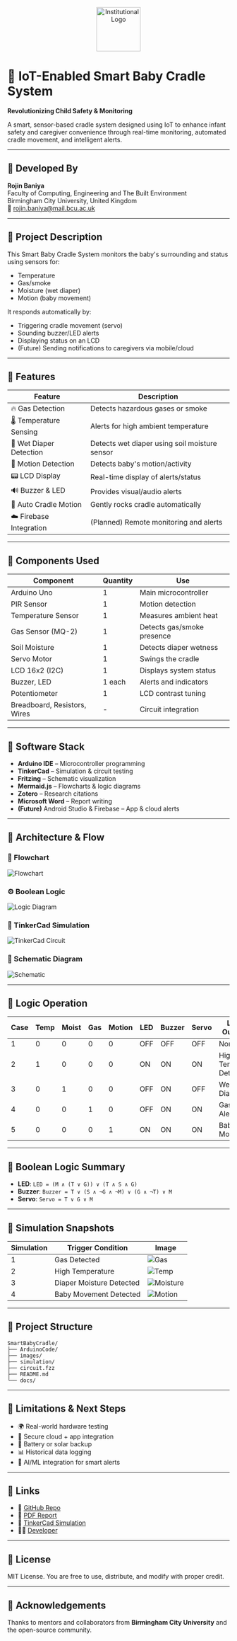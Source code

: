
<p align="center">
  <img src="images/logo.png" alt="Institutional Logo" height="100"/>
</p>

# 👶 IoT-Enabled Smart Baby Cradle System
**Revolutionizing Child Safety & Monitoring**

A smart, sensor-based cradle system designed using IoT to enhance infant safety and caregiver convenience through real-time monitoring, automated cradle movement, and intelligent alerts.

---

## 👤 Developed By

**Rojin Baniya**  
Faculty of Computing, Engineering and The Built Environment  
Birmingham City University, United Kingdom  
📧 rojin.baniya@mail.bcu.ac.uk

---

## 📌 Project Description

This Smart Baby Cradle System monitors the baby's surrounding and status using sensors for:
- Temperature
- Gas/smoke
- Moisture (wet diaper)
- Motion (baby movement)

It responds automatically by:
- Triggering cradle movement (servo)
- Sounding buzzer/LED alerts
- Displaying status on an LCD
- (Future) Sending notifications to caregivers via mobile/cloud

---

## 🧠 Features

| Feature                | Description |
|------------------------|-------------|
| 🔥 Gas Detection       | Detects hazardous gases or smoke |
| 🌡️ Temperature Sensing | Alerts for high ambient temperature |
| 🍼 Wet Diaper Detection| Detects wet diaper using soil moisture sensor |
| 👶 Motion Detection     | Detects baby's motion/activity |
| 📟 LCD Display         | Real-time display of alerts/status |
| 🔊 Buzzer & LED        | Provides visual/audio alerts |
| 🤖 Auto Cradle Motion  | Gently rocks cradle automatically |
| ☁️ Firebase Integration| (Planned) Remote monitoring and alerts |

---

## 🔧 Components Used

| Component          | Quantity | Use |
|-------------------|----------|-----|
| Arduino Uno       | 1        | Main microcontroller |
| PIR Sensor        | 1        | Motion detection |
| Temperature Sensor| 1        | Measures ambient heat |
| Gas Sensor (MQ-2) | 1        | Detects gas/smoke presence |
| Soil Moisture     | 1        | Detects diaper wetness |
| Servo Motor       | 1        | Swings the cradle |
| LCD 16x2 (I2C)    | 1        | Displays system status |
| Buzzer, LED       | 1 each   | Alerts and indicators |
| Potentiometer     | 1        | LCD contrast tuning |
| Breadboard, Resistors, Wires | - | Circuit integration |

---

## 🧱 Software Stack

- **Arduino IDE** – Microcontroller programming
- **TinkerCad** – Simulation & circuit testing
- **Fritzing** – Schematic visualization
- **Mermaid.js** – Flowcharts & logic diagrams
- **Zotero** – Research citations
- **Microsoft Word** – Report writing
- **(Future)** Android Studio & Firebase – App & cloud alerts

---

## 📐 Architecture & Flow

### 🧩 Flowchart
![Flowchart](images/flowchart.png)

### ⚙️ Boolean Logic
![Logic Diagram](images/boolean-logic.png)

### 🧪 TinkerCad Simulation
![TinkerCad Circuit](images/tinkercad-circuit.png)

### 🔌 Schematic Diagram
![Schematic](images/schematic.png)

---

## 🔬 Logic Operation

| Case | Temp | Moist | Gas | Motion | LED | Buzzer | Servo | LCD Output          |
|------|------|-------|-----|--------|-----|--------|-------|---------------------|
| 1    | 0    | 0     | 0   | 0      | OFF | OFF    | OFF   | Normal              |
| 2    | 1    | 0     | 0   | 0      | ON  | ON     | ON    | High Temp Detected  |
| 3    | 0    | 1     | 0   | 0      | OFF | ON     | OFF   | Wet Diaper          |
| 4    | 0    | 0     | 1   | 0      | OFF | ON     | ON    | Gas Alert           |
| 5    | 0    | 0     | 0   | 1      | ON  | ON     | ON    | Baby is Moving      |

---

## 🧠 Boolean Logic Summary

- **LED**: `LED = (M ∧ (T ∨ G)) ∨ (T ∧ S ∧ G)`
- **Buzzer**: `Buzzer = T ∨ (S ∧ ¬G ∧ ¬M) ∨ (G ∧ ¬T) ∨ M`
- **Servo**: `Servo = T ∨ G ∨ M`

---

## 🧪 Simulation Snapshots

| Simulation | Trigger Condition        | Image |
|-----------|--------------------------|--------|
| 1         | Gas Detected              | ![Gas](images/gassim.PNG) |
| 2         | High Temperature          | ![Temp](images/tempsim.PNG) |
| 3         | Diaper Moisture Detected  | ![Moisture](images/soilsim.PNG) |
| 4         | Baby Movement Detected    | ![Motion](images/servosim.PNG.png) |

---

## 📁 Project Structure

```
SmartBabyCradle/
├── ArduinoCode/
├── images/
├── simulation/
├── circuit.fzz
├── README.md
└── docs/
```

---

## 🚧 Limitations & Next Steps

- 🌍 Real-world hardware testing
- 🔐 Secure cloud + app integration
- 🔋 Battery or solar backup
- 📊 Historical data logging
- 🧠 AI/ML integration for smart alerts

---

## 🔗 Links

- 📁 [GitHub Repo](https://github.com/Rozeen-Baniya/IOT-Enabled-Smart-Baby-Cradle-System)
- 📄 [PDF Report](docs/smart-baby-cradle-report.pdf)
- 🧪 [TinkerCad Simulation](https://www.tinkercad.com/things/2Z4hPlJzU3A-smart-baby-cradle-monitor-system)
- 👨‍💻 [Developer](mailto:rojin.baniya@mail.bcu.ac.uk)

---

## 📃 License

MIT License. You are free to use, distribute, and modify with proper credit.

---

## 🙏 Acknowledgements

Thanks to mentors and collaborators from **Birmingham City University** and the open-source community.
